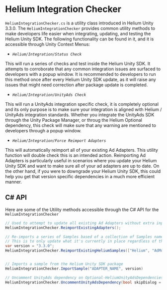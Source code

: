 # Helium Integration Checker

`HeliumIntegrationChecker.cs` is a utility class introduced in Helium Unity 3.3.0. The `HeliumIntegrationChecker` provides common utility methods to make developers life easier when integrating, updating, and testing the Helium Unity SDK. The following functionality can be found in it, and it is accessible through Unity Context Menus:

* *`Helium/Integration/Status Check`*

This will run a series of checks and test inside the Helium Unity SDK. It attempts to corroborate that any common integration issues are surfaced to developers with a popup window. It is recommended to developers to run this method once after every Helium Unity SDK update, as it will raise any issues that might need correction after package update is completed.

* *`Helium/Integration/UnityAds Check`*

This will run a UnityAds integration specific check, it is completely optional and its only purpose is to make sure your integration is aligned with Helium / UnityAds integration standards. Whether you integrate the UnityAds SDK through the Unity Package Manager, or throug the Helium Optional dependency, this check will make sure that any warning are mentioned to developers through a popup window.

* *`Helium/Integration/Force Reimport Adapters`*

This will automatically reimport all of your existing Ad Adapters. This utility function will double check this is an intended action. Reimporting Ad Adapters is particularly useful in scenarios where you update your Helium Unity SDK and want to make sure all of your ad adapters are up to date. On the other hand, if you were to downgrade your Helium Unity SDK, this could help you get that version specific dependencies in a much more efficient manner.

## C# API

Here are some of the Utility methods accessible through the C# API for the `HeliumIntegrationChecker`

```csharp
// Used to attempt to update all existing Ad Adapters without extra input. Good for CI/CD usage and update of Adapters.
HeliumIntegrationChecker.ReimportExistingAdapters();

// Re-imports a series of Samples based of a collection of Samples names.
// This is to only update what it's currently in place regardless of the version.
var version = "3.3.0";
HeliumIntegrationChecker.ReimportExistingHeliumSamples(["Helium", "AdMob", "Vungle"], version);


// Imports a sample from the Helium Unity SDK package
HeliumIntegrationChecker.ImportSample("ADAPTER_NAME", version)

// Uncomment UnityAds dependency on Optional-HeliumUnityAdsDependencies.xml if present.
HeliumIntegrationChecker.UncommentUnityAdsDependency(bool skipDialog = false)
```
